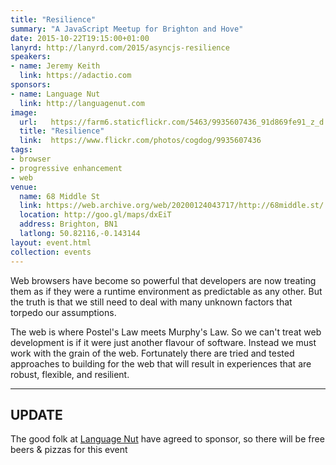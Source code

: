 ```yaml
---
title: "Resilience"
summary: "A JavaScript Meetup for Brighton and Hove"
date: 2015-10-22T19:15:00+01:00
lanyrd: http://lanyrd.com/2015/asyncjs-resilience
speakers:
- name: Jeremy Keith
  link: https://adactio.com
sponsors:
- name: Language Nut
  link: http://languagenut.com
image:
  url:   https://farm6.staticflickr.com/5463/9935607436_91d869fe91_z_d.jpg
  title: "Resilience"
  link:  https://www.flickr.com/photos/cogdog/9935607436
tags:
- browser
- progressive enhancement
- web
venue:
  name: 68 Middle St
  link: https://web.archive.org/web/20200124043717/http://68middle.st/
  location: http://goo.gl/maps/dxEiT
  address: Brighton, BN1
  latlong: 50.82116,-0.143144
layout: event.html
collection: events
---
```


Web browsers have become so powerful that developers are now treating them as if they were a runtime environment as predictable as any other. But the truth is that we still need to deal with many unknown factors that torpedo our assumptions.

The web is where Postel's Law meets Murphy's Law. So we can't treat web development is if it were just another flavour of software. Instead we must work with the grain of the web. Fortunately there are tried and tested approaches to building for the web that will result in experiences that are robust, flexible, and resilient.

---

## UPDATE

The good folk at [Language Nut](http://languagenut.com) have agreed to sponsor, so there will be free beers & pizzas for this event
